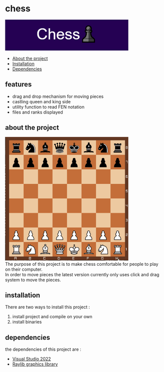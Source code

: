 # chess 
![image info](logo.png)
- [About the project](#about-the-project)
- [Installation](#installation)
- [Dependencies](#dependencies)
## features
* drag and drop mechanism for moving pieces
* castling queen and king side
* utility function to read FEN notation
* files and ranks displayed
## about the project
![Alt Text](Animation.gif) </br>
The purpose of this project is to make chess comfortable for people to play on their computer. </br>
In order to move pieces the latest version currently only uses click and drag system to move the pieces. </br>
## installation
There are two ways to install this project :
1. install project and compile on your own
2. install binaries
## dependencies
the dependencies of this project are :
* [Visual Studio 2022](https://visualstudio.microsoft.com/vs/)
* [Raylib graphics library](https://www.raylib.com/)

